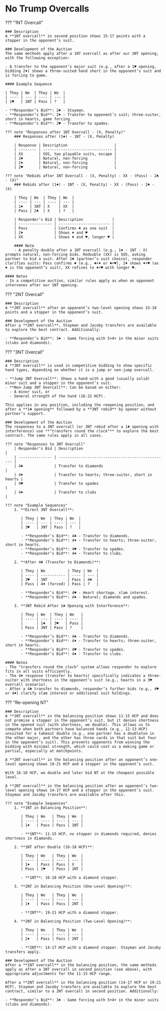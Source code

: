 # No Trump Overcalls

??? "1NT Overcall"

    ### Description
    A **1NT overcall** in second position shows 15-17 points with a stopper in the opponent’s suit.

    ### Development of the Auction
    The same methods apply after a 1NT overcall as after our 1NT opening, with the following exception:

    - A transfer to the opponent’s major suit (e.g., after a 1♥ opening, bidding 2♦) shows a three-suited hand short in the opponent’s suit and is forcing to game.

    #### Example Sequence

    | They | We  | They | We  |
    | ---- | --- | ---- | --- |
    | 1♥   | 1NT | Pass | ?   |

    - **Responder’s Bid**: 2♣ - Stayman.
    - **Responder’s Bid**: 2♦ - Transfer to opponent’s suit; three-suiter, short in hearts, game forcing.
    - **Responder’s Bid**: 2♥ - Transfer to spades.

    ??? note "Responses after 1NT Overcall - (X, Penalty)"
        ### Responses after (1♠) - 1NT - (X, Penalty)

        | Response | Description                     |
        | -------- | ------------------------------- |
        | XX       | SOS, two playable suits, escape |
        | 2♣       | Natural, non-forcing            |
        | 2♦       | Natural, non-forcing            |
        | 2♥       | Natural, non-forcing            |

    ??? note "Rebids after 1NT Overcall - (X, Penalty) - XX - (Pass) - 2♣ - (X)"
        ### Rebids after (1♠) - 1NT - (X, Penalty) - XX - (Pass) - 2♣ - (X)

        | They | We  | They | We  |
        | ---- | --- | ---- | --- |
        | 1♠   | 1NT | X    | XX  |
        | Pass | 2♣  | X    | ?   |

        | Responder’s Bid | Description             |
        | --------------- | ----------------------- |
        | Pass            | Confirms ♣ as one suit  |
        | 2♦              | Shows ♦ and ♥           |
        | XX              | Shows ♦ and ♥, longer ♥ |

        #### Note
        - A penalty double after a 1NT overcall (e.g., 1♠ - 1NT - X) prompts natural, non-forcing bids. Redouble (XX) is SOS, asking partner to bid a suit. After 2♣ (partner’s suit choice), responder clarifies suits: Pass confirms ♣ (e.g., ♣+♦ or ♣+♥), 2♦ shows ♦+♥ (as ♠ is the opponent’s suit), XX refines to ♦+♥ with longer ♥.

    #### Notes
    - In a competitive auction, similar rules apply as when an opponent intervenes after our 1NT opening.

??? "2NT Overcall"

    ### Description
    A **2NT overcall** after an opponent’s two-level opening shows 15-18 points and a stopper in the opponent’s suit.

    ### Development of the Auction
    After a **2NT overcall**, Stayman and Jacoby transfers are available to explore the best contract. Additionally:

    - **Responder’s Bid**: 3♠ - Game forcing with 5+4+ in the minor suits (clubs and diamonds).

??? "3NT Overcall"

    ### Description
    A **3NT overcall** is used in competitive bidding to show specific hand types, depending on whether it is a jump or non-jump overcall.

    - **Jump 3NT Overcall**: Shows a hand with a good (usually solid) minor suit and a stopper in the opponent’s suit.
    - **Non-Jump 3NT Overcall**: Can be based on either:
      - A minor suit, or
      - General strength of the hand (16-22 HCP).

    This applies in any position, including the reopening position, and after a **1♣ opening** followed by a **3NT rebid** by opener without partner’s support.

    ### Development of the Auction
    The responses to a 3NT overcall (or 3NT rebid after a 1♣ opening with interference) use **"transfers round the clock"** to explore the best contract. The same rules apply in all cases.

    ??? note "Responses to 3NT Overcall"
        | Responder’s Bid | Description                                       |
        | --------------- | ------------------------------------------------- |
        | 4♣              | Transfer to diamonds                              |
        | 4♦              | Transfer to hearts; three-suiter, short in hearts |
        | 4♥              | Transfer to spades                                |
        | 4♠              | Transfer to clubs                                 |

    ??? note "Example Sequences"
        1. **Direct 3NT Overcall**:

           | They | We  | They | We  |
           | ---- | --- | ---- | --- |
           | 3♥   | 3NT | Pass | ?   |

           - **Responder’s Bid**: 4♣ - Transfer to diamonds.
           - **Responder’s Bid**: 4♦ - Transfer to hearts; three-suiter, short in hearts.
           - **Responder’s Bid**: 4♥ - Transfer to spades.
           - **Responder’s Bid**: 4♠ - Transfer to clubs.

        2. **After 4♣ (Transfer to Diamonds)**:

           | They | We          | They | We  |
           | ---- | ----------- | ---- | --- |
           | 3♥   | 3NT         | Pass | 4♣  |
           | Pass | 4♦ (forced) | Pass | ?   |

           - **Responder’s Bid**: 4♥ - Heart shortage, slam interest.
           - **Responder’s Bid**: 4♠ - Natural; diamonds and spades.

        3. **3NT Rebid After 1♣ Opening with Interference**:

           | They | We  | They | We   |
           | ---- | --- | ---- | ---- |
           |      | 1♣  | 3♥   | Pass |
           | Pass | 3NT | Pass | ?    |

           - **Responder’s Bid**: 4♣ - Transfer to diamonds.
           - **Responder’s Bid**: 4♦ - Transfer to hearts; three-suiter, short in hearts.
           - **Responder’s Bid**: 4♥ - Transfer to spades.
           - **Responder’s Bid**: 4♠ - Transfer to clubs.

    #### Notes
    - The "transfers round the clock" system allows responder to explore fits in all suits efficiently.
    - The 4♦ response (transfer to hearts) specifically indicates a three-suiter with shortness in the opponent’s suit (e.g., hearts in a 3♥ overcall scenario).
    - After a 4♣ transfer to diamonds, responder’s further bids (e.g., 4♥ or 4♠) clarify slam interest or additional suit holdings.

??? "Re-opening NT"

    ### Description
    A **1NT overcall** in the balancing position shows 11-15 HCP and does not promise a stopper in the opponent’s suit, but it denies shortness in the opened suit (with shortness, we double). This allows us to compete when both partners have balanced hands (e.g., 12-13 HCP) unsuited for a takeout double (e.g., one partner has a doubleton in the other major, and the other has three cards in that suit but four in the opponent’s suit). This prevents opponents from winning the bidding with minimal strength, which could cost us a making game or partial, especially at matchpoints.

    A **2NT overcall** in the balancing position after an opponent’s one-level opening shows 19-21 HCP and a stopper in the opponent’s suit.

    With 16-18 HCP, we double and later bid NT at the cheapest possible level.

    A **2NT overcall** in the balancing position after an opponent’s two-level opening shows 14-17 HCP and a stopper in the opponent’s suit. Stayman and Jacoby transfers are available after this.

    ??? note "Example Sequences"
        1. **1NT in Balancing Position**:

           | They | We   | They | We  |
           | ---- | ---- | ---- | --- |
           | 1♦   | Pass | Pass | 1NT |

           - **1NT**: 11-15 HCP, no stopper in diamonds required, denies shortness in diamonds.

        2. **1NT after Double (16-18 HCP)**:

           | They | We   | They | We  |
           | ---- | ---- | ---- | --- |
           | 1♦   | Pass | Pass | X   |
           | Pass | 1♥   | Pass | 1NT |

           - **1NT**: 16-18 HCP with a diamond stopper.

        3. **2NT in Balancing Position (One-Level Opening)**:

           | They | We   | They | We  |
           | ---- | ---- | ---- | --- |
           | 1♦   | Pass | Pass | 2NT |

           - **2NT**: 19-21 HCP with a diamond stopper.

        4. **2NT in Balancing Position (Two-Level Opening)**:

           | They | We   | They | We  |
           | ---- | ---- | ---- | --- |
           | 2♦   | Pass | Pass | 2NT |

           - **2NT**: 14-17 HCP with a diamond stopper. Stayman and Jacoby transfers apply.

    ### Development of the Auction
    After a **1NT overcall** in the balancing position, the same methods apply as after a 1NT overcall in second position (see above), with appropriate adjustments for the 11-15 HCP range.

    After a **2NT overcall** in the balancing position (14-17 HCP or 19-21 HCP), Stayman and Jacoby transfers are available to explore the best contract, similar to a 2NT overcall in second position. Additionally:

    - **Responder’s Bid**: 3♠ - Game forcing with 5+4+ in the minor suits (clubs and diamonds).